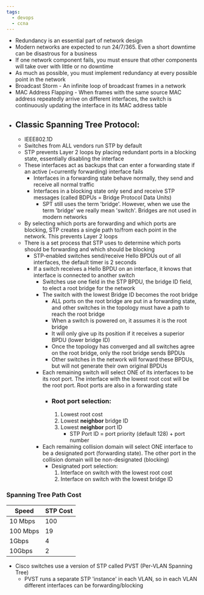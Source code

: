 ```yaml
---
tags:
  - devops
  - ccna
---
```

- Redundancy is an essential part of network design
- Modern networks are expected to run 24/7/365. Even a short downtime can be disastrous for a business
- If one network component fails, you must ensure that other components will take over with little or no downtime
- As much as possible, you must implement redundancy at every possible point in the network
- Broadcast Storm - An infinite loop of broadcast frames in a network
- MAC Address Flapping - When frames with the same source MAC address repeatedly arrive on different interfaces, the switch is continuously updating the interface in its MAC address table
- ## Classic Spanning Tree Protocol:
	- IEEE802.1D
	- Switches from ALL vendors run STP by default
	- STP prevents Layer 2 loops by placing redundant ports in a blocking state, essentially disabling the interface
	- These interfaces act as backups that can enter a forwarding state if an active (=currently forwarding) interface fails
		- Interfaces in a forwarding state behave normally, they send and receive all normal traffic
		- Interfaces in a blocking state only send and receive STP messages (called BDPUs = Bridge Protocol Data Units)
			- SPT still uses the term 'bridge'. However, when we use the term 'bridge' we really mean 'switch'. Bridges are not used in modern networks
	- By selecting which ports are forwarding and which ports are blocking, STP creates a single path to/from each point in the network. This prevents Layer 2 loops
	- There is a set process that STP uses to determine which ports should be forwarding and which should be blocking
		- STP-enabled switches send/receive Hello BPDUs out of all interfaces, the default timer is 2 seconds
		- If a switch receives a Hello BPDU on an interface, it knows that interface is connected to another switch
			- Switches use one field in the STP BPDU, the bridge ID field, to elect a root bridge for the network
			- The switch with the lowest Bridge ID becomes the root bridge
				- ALL ports on the root bridge are put in a forwarding state, and other switches in the topology must have a path to reach the root bridge
				- When a switch is powered on, it assumes it is the root bridge
				- It will only give up its position if it receives a superior BPDU (lower bridge ID)
				- Once the topology has converged and all switches agree on the root bridge, only the root bridge sends BPDUs
				- Other switches in the network will forward these BPDUs, but will not generate their own original BPDUs
			- Each remaining switch will select ONE of its interfaces to be its root port. The interface with the lowest root cost will be the root port. Root ports are also in a forwarding state
				- ### Root port selection:
					1. Lowest root cost
					2. Lowest **neighbor** bridge ID
					3. Lowest **neighbor** port ID
						- STP Port ID = port priority (default 128) + port number
			- Each remaining collision domain will select ONE interface to be a designated port (forwarding state). The other port in the collision domain will be non-designated (blocking)
				- Designated port selection:
					1. Interface on switch with the lowest root cost
					2. Interface on switch with the lowest bridge ID

### Spanning Tree Path Cost

| Speed    | STP Cost |
| -------- | -------- |
| 10 Mbps  | 100      |
| 100 Mbps | 19       |
| 1Gbps    | 4        |
| 10Gbps   | 2        |

- Cisco switches use a version of STP called PVST (Per-VLAN Spanning Tree)
	- PVST runs a separate STP 'instance' in each VLAN, so in each VLAN different interfaces can be forwarding/blocking